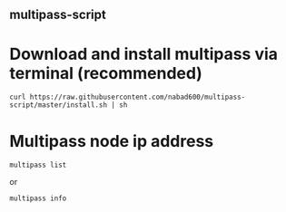 ## multipass-script
# Download and install multipass via terminal (recommended)

  `curl https://raw.githubusercontent.com/nabad600/multipass-script/master/install.sh | sh`
  
# Multipass node ip address
  `multipass list`
  
  or
  
  `multipass info`
  
